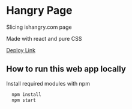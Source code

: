 
# Hangry Page
Slicing ishangry.com page

Made with react and pure CSS

[Deploy Link](https://anyone-hangry.web.app/)

## How to run this web app locally

Install required modules with npm

```bash 
  npm install
  npm start
```
